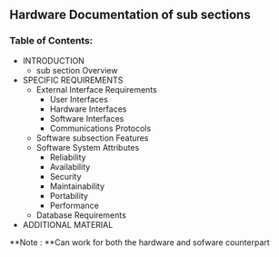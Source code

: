 ## Hardware Documentation of sub sections
### Table of Contents:


* INTRODUCTION  
    * sub section Overview  
* SPECIFIC REQUIREMENTS  
    * External Interface Requirements  
        *  User Interfaces  
        *  Hardware Interfaces  
        *  Software Interfaces  
        *  Communications Protocols  
    * Software subsection Features  
    * Software System Attributes  
        *  Reliability  
        *  Availability  
        *  Security  
        *  Maintainability  
        *  Portability  
        *  Performance  
    * Database Requirements  
* ADDITIONAL MATERIAL  

**Note : **Can work for both the hardware and sofware counterpart